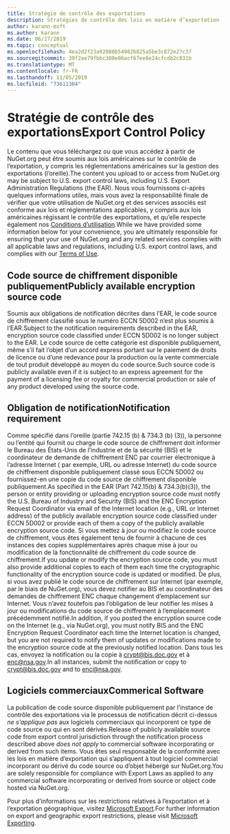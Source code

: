 ```yaml
---
title: Stratégie de contrôle des exportations
description: Stratégies de contrôle des lois en matière d’exportation
author: karann-msft
ms.author: karann
ms.date: 06/27/2019
ms.topic: conceptual
ms.openlocfilehash: 4ea2d2f23a02088b54982b825a5be3c872e27c37
ms.sourcegitcommit: 39f2ae79fbbc308e06acf67ee8e24cfcdb2c831b
ms.translationtype: MT
ms.contentlocale: fr-FR
ms.lasthandoff: 11/05/2019
ms.locfileid: "73611304"
---
```

# <a name="export-control-policy"></a><span data-ttu-id="e82cf-103">Stratégie de contrôle des exportations</span><span class="sxs-lookup"><span data-stu-id="e82cf-103">Export Control Policy</span></span>

<span data-ttu-id="e82cf-104">Le contenu que vous téléchargez ou que vous accédez à partir de NuGet.org peut être soumis aux lois américaines sur le contrôle de l’exportation, y compris les réglementations américaines sur la gestion des exportations (l’oreille).</span><span class="sxs-lookup"><span data-stu-id="e82cf-104">The content you upload to or access from NuGet.org may be subject to U.S. export control laws, including U.S. Export Administration Regulations (the EAR).</span></span>  <span data-ttu-id="e82cf-105">Nous vous fournissons ci-après quelques informations utiles, mais vous avez la responsabilité finale de vérifier que votre utilisation de NuGet.org et des services associés est conforme aux lois et réglementations applicables, y compris aux lois américaines régissant le contrôle des exportations, et qu’elle respecte également nos [Conditions d’utilisation](https://www.nuget.org/policies/Terms).</span><span class="sxs-lookup"><span data-stu-id="e82cf-105">While we have provided some information below for your convenience, you are ultimately responsible for ensuring that your use of NuGet.org and any related services complies with all applicable laws and regulations, including U.S. export control laws, and complies with our [Terms of Use](https://www.nuget.org/policies/Terms).</span></span>

## <a name="publicly-available-encryption-source-code"></a><span data-ttu-id="e82cf-106">Code source de chiffrement disponible publiquement</span><span class="sxs-lookup"><span data-stu-id="e82cf-106">Publicly available encryption source code</span></span>

<span data-ttu-id="e82cf-107">Soumis aux obligations de notification décrites dans l’EAR, le code source de chiffrement classifié sous le numéro ECCN 5D002 n’est plus soumis à l’EAR.</span><span class="sxs-lookup"><span data-stu-id="e82cf-107">Subject to the notification requirements described in the EAR, encryption source code classified under ECCN 5D002 is no longer subject to the EAR.</span></span>  <span data-ttu-id="e82cf-108">Le code source de cette catégorie est disponible publiquement, même s’il fait l’objet d’un accord express portant sur le paiement de droits de licence ou d’une redevance pour la production ou la vente commerciale de tout produit développé au moyen du code source.</span><span class="sxs-lookup"><span data-stu-id="e82cf-108">Such source code is publicly available even if it is subject to an express agreement for the payment of a licensing fee or royalty for commercial production or sale of any product developed using the source code.</span></span>

## <a name="notification-requirement"></a><span data-ttu-id="e82cf-109">Obligation de notification</span><span class="sxs-lookup"><span data-stu-id="e82cf-109">Notification requirement</span></span>

<span data-ttu-id="e82cf-110">Comme spécifié dans l’oreille (partie 742.15 (b) & 734.3 (b) (3)), la personne ou l’entité qui fournit ou charge le code source de chiffrement doit informer le Bureau des États-Unis de l’industrie et de la sécurité (BIS) et le coordinateur de demande de chiffrement ENC par courrier électronique à l’adresse Internet ( par exemple, URL ou adresse Internet) du code source de chiffrement disponible publiquement classé sous ECCN 5D002 ou fournissez-en une copie du code source de chiffrement disponible publiquement.</span><span class="sxs-lookup"><span data-stu-id="e82cf-110">As specified in the EAR (Part 742.15(b) & 734.3(b)(3)), the person or entity providing or uploading encryption source code must notify the U.S. Bureau of Industry and Security (BIS) and the ENC Encryption Request Coordinator via email of the Internet location (e.g., URL or Internet address) of the publicly available encryption source code classified under ECCN 5D002 or provide each of them a copy of the publicly available encryption source code.</span></span> <span data-ttu-id="e82cf-111">Si vous mettez à jour ou modifiez le code source de chiffrement, vous êtes également tenu de fournir à chacune de ces instances des copies supplémentaires après chaque mise à jour ou modification de la fonctionnalité de chiffrement du code source de chiffrement.</span><span class="sxs-lookup"><span data-stu-id="e82cf-111">If you update or modify the encryption source code, you must also provide additional copies to each of them each time the cryptographic functionality of the encryption source code is updated or modified.</span></span> <span data-ttu-id="e82cf-112">De plus, si vous avez publié le code source de chiffrement sur Internet (par exemple, par le biais de NuGet.org), vous devez notifier au BIS et au coordinateur des demandes de chiffrement ENC chaque changement d’emplacement sur Internet. Vous n’avez toutefois pas l’obligation de leur notifier les mises à jour ou modifications du code source de chiffrement à l’emplacement précédemment notifié.</span><span class="sxs-lookup"><span data-stu-id="e82cf-112">In addition, if you posted the encryption source code on the Internet (e.g., via NuGet.org), you must notify BIS and the ENC Encryption Request Coordinator each time the Internet location is changed, but you are not required to notify them of updates or modifications made to the encryption source code at the previously notified location.</span></span> <span data-ttu-id="e82cf-113">Dans tous les cas, envoyez la notification ou la copie à crypt@bis.doc.gov et à enc@nsa.gov.</span><span class="sxs-lookup"><span data-stu-id="e82cf-113">In all instances, submit the notification or copy to crypt@bis.doc.gov and to enc@nsa.gov.</span></span>

## <a name="commerical-software"></a><span data-ttu-id="e82cf-114">Logiciels commerciaux</span><span class="sxs-lookup"><span data-stu-id="e82cf-114">Commerical Software</span></span>

<span data-ttu-id="e82cf-115">La publication de code source disponible publiquement par l’instance de contrôle des exportations via le processus de notification décrit ci-dessus *ne s’applique pas* aux logiciels commerciaux qui incorporent ce type de code source ou qui en sont dérivés.</span><span class="sxs-lookup"><span data-stu-id="e82cf-115">Release of publicly available source code from export control jurisdiction through the notification process described above *does not apply* to commercial software incorporating or derived from such items.</span></span>  <span data-ttu-id="e82cf-116">Vous êtes seul responsable de la conformité avec les lois en matière d’exportation qui s’appliquent à tout logiciel commercial incorporant ou dérivé du code source ou d’objet hébergé sur NuGet.org.</span><span class="sxs-lookup"><span data-stu-id="e82cf-116">You are solely responsible for compliance with Export Laws as applied to any commercial software incorporating or derived from source or object code hosted via NuGet.org.</span></span>

<span data-ttu-id="e82cf-117">Pour plus d’informations sur les restrictions relatives à l’exportation et à l’exportation géographique, visitez [Microsoft Export](https://www.microsoft.com/exporting).</span><span class="sxs-lookup"><span data-stu-id="e82cf-117">For further information on export and geographic export restrictions, please visit [Microsoft Exporting](https://www.microsoft.com/exporting).</span></span>
